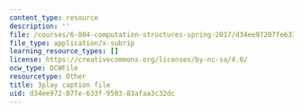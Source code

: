 ```yaml
---
content_type: resource
description: ''
file: /courses/6-004-computation-structures-spring-2017/d34ee97207fe633f950383afaa3c32dc_p2DReFbW35c.srt
file_type: application/x-subrip
learning_resource_types: []
license: https://creativecommons.org/licenses/by-nc-sa/4.0/
ocw_type: OCWFile
resourcetype: Other
title: 3play caption file
uid: d34ee972-07fe-633f-9503-83afaa3c32dc
---
```

